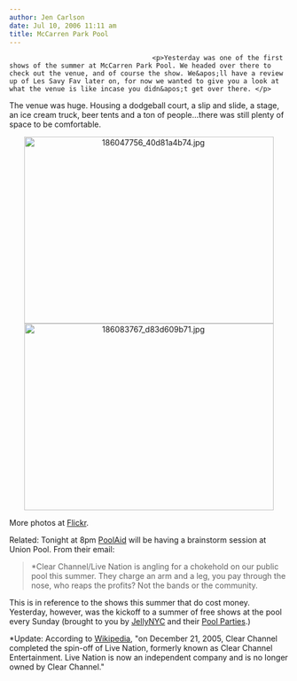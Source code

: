 ```yaml
---
author: Jen Carlson
date: Jul 10, 2006 11:11 am
title: McCarren Park Pool
---
```


	
										<p>Yesterday was one of the first shows of the summer at McCarren Park Pool. We headed over there to check out the venue, and of course the show. We&apos;ll have a review up of Les Savy Fav later on, for now we wanted to give you a look at what the venue is like incase you didn&apos;t get over there. </p>

<p>The venue was huge. Housing a dodgeball court, a slip and slide, a stage, an ice cream truck, beer tents and a ton of people...there was still plenty of space to be comfortable. </p>

<p align="center"><a href="https://web.archive.org/web/20140420130750/http://www.gothamist.com/attachments/arts_jen/186047756_40d81a4b74.jpg"><img alt="186047756_40d81a4b74.jpg" src="https://web.archive.org/web/20140420130750im_/http://www.gothamist.com/attachments/arts_jen/186047756_40d81a4b74-thumb.jpg" width="450" height="337"></a>
<a href="https://web.archive.org/web/20140420130750/http://www.gothamist.com/attachments/arts_jen/186083767_d83d609b71.jpg"><img alt="186083767_d83d609b71.jpg" src="https://web.archive.org/web/20140420130750im_/http://www.gothamist.com/attachments/arts_jen/186083767_d83d609b71-thumb.jpg" width="450" height="337"></a>

</p><p>
More photos at <a href="https://web.archive.org/web/20140420130750/http://www.flickr.com/photos/tags/mccarrenparkpool/">Flickr</a>. 

</p><p>Related: Tonight at 8pm <a href="https://web.archive.org/web/20140420130750/http://PoolAid.org/">PoolAid</a> will be having a brainstorm session at Union Pool. From their email:</p>

<blockquote>*Clear Channel/Live Nation is angling for a chokehold on our public pool this summer.  They charge an arm and a leg, you pay through the nose, who reaps the profits?  Not the bands or the community.</blockquote>

<p>This is in reference to the shows this summer that do cost money. Yesterday, however, was the kickoff to a summer of free shows at the pool every Sunday (brought to you by <a href="https://web.archive.org/web/20140420130750/http://JellyNYC.com/">JellyNYC</a> and their <a href="https://web.archive.org/web/20140420130750/http://thepoolparties.com/">Pool Parties</a>.)</p>

<p>*Update: According to <a href="https://web.archive.org/web/20140420130750/http://en.wikipedia.org/wiki/Live_Nation">Wikipedia</a>, &quot;on December 21, 2005, Clear Channel completed the spin-off of Live Nation, formerly known as Clear Channel Entertainment. Live Nation is now an independent company and is no longer owned by Clear Channel.&quot;</p>					
										
									
				